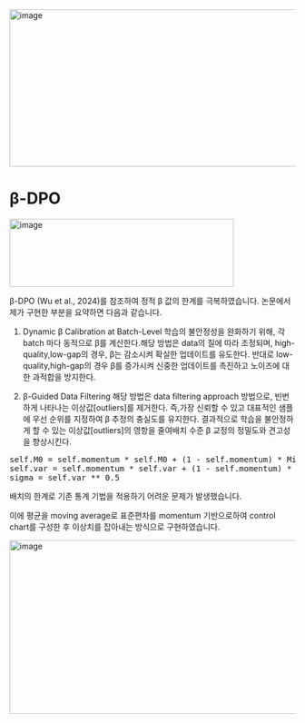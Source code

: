 <img width="818" height="277" alt="image" src="https://github.com/user-attachments/assets/0e453edc-ec26-43ac-9c2e-70c6d7d11b79" />

# β-DPO
<img width="395" height="120" alt="image" src="https://github.com/user-attachments/assets/7349ad07-4de8-49f5-a97d-0e8f3369fe6c" />


β-DPO (Wu et al., 2024)를 참조하여 정적 β 값의 한계를 극복하였습니다.
논문에서 제가 구현한 부분을 요약하면 다음과 같습니다.

1. Dynamic β Calibration at Batch-Level
학습의 불안정성을 완화하기 위해,
각 batch 마다 동적으로 β를 계산한다.해당 방법은 data의 질에 따라 조정되며, high-quality,low-gap의 경우, β는 감소시켜 확실한 업데이트를 유도한다.
반대로 low- quality,high-gap의 경우 β를 증가시켜 신중한 업데이트를 촉진하고 노이즈에 대한 과적합을 방지한다.


3. β-Guided Data Filtering
해당 방법은 data filtering approach 방법으로, 빈번하게 나타나는 이상값[outliers]를 제거한다.
즉,가장 신뢰할 수 있고 대표적인 샘플에 우선 순위를 지정하여 β 추정의 충실도를 유지한다.
결과적으로 학습을 불안정하게 할 수 있는 이상값[outliers]의 영항을 줄여배치 수준 β 교정의 정밀도와 견고성을 향상시킨다.


<pre>self.M0 = self.momentum * self.M0 + (1 - self.momentum) * Mi 
self.var = self.momentum * self.var + (1 - self.momentum) * (delta ** 2) 
sigma = self.var ** 0.5 </pre>

배치의 한계로 기존 통계 기법을 적용하기 어려운 문제가 발생했습니다.

이에 평균을 moving average로 표준편차를 momentum 기반으로하여 control chart를 구성한 후 이상치를 잡아내는 방식으로 구현하였습니다.

<img width="777" height="306" alt="image" src="https://github.com/user-attachments/assets/9445ef82-03ea-4002-b8f6-10655649cab3" />
